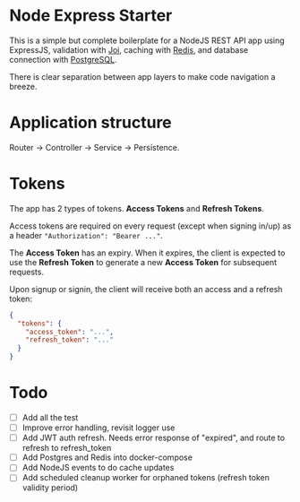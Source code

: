 # Node Express Starter

This is a simple but complete boilerplate for a NodeJS REST API app using ExpressJS, validation with [Joi](https://joi.dev/), caching with [Redis](https://redis.io/), and database connection with [PostgreSQL](https://www.postgresql.org/).

There is clear separation between app layers to make code navigation a breeze.

# Application structure

Router -> Controller -> Service -> Persistence.

# Tokens

The app has 2 types of tokens. **Access Tokens** and **Refresh Tokens**.

Access tokens are required on every request (except when signing in/up) as a header `"Authorization": "Bearer ..."`.

The **Access Token** has an expiry. When it expires, the client is expected to use the **Refresh Token** to generate a new **Access Token** for subsequent requests.

Upon signup or signin, the client will receive both an access and a refresh token:

```json
{
  "tokens": {
    "access_token": "...",
    "refresh_token": "..."
  }
}
```

# Todo

- [ ] Add all the test
- [ ] Improve error handling, revisit logger use
- [ ] Add JWT auth refresh. Needs error response of "expired", and route to refresh to refresh_token
- [ ] Add Postgres and Redis into docker-compose
- [ ] Add NodeJS events to do cache updates
- [ ] Add scheduled cleanup worker for orphaned tokens (refresh token validity period)
